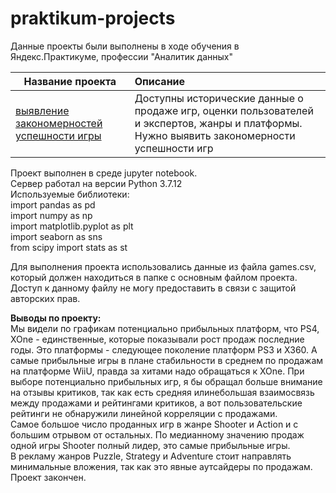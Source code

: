 # praktikum-projects
 
Данные проекты были выполнены в ходе обучения в Яндекс.Практикуме, профессии "Аналитик данных"  

| Название проекта | Описание |
|-------|:--------------------------------------|
|[выявление закономерностей успешности игры](project_computer_games_rate_side_AlexGal.ipynb)|Доступны исторические данные о продаже игр, оценки пользователей и экспертов, жанры и платформы. Нужно выявить закономерности успешности игр|


Проект выполнен в среде jupyter notebook.    
Сервер работал на версии Python 3.7.12     
Используемые библиотеки:  
import pandas as pd  
import numpy as np  
import matplotlib.pyplot as plt  
import seaborn as sns  
from scipy import stats as st  

Для выполнения проекта использовались данные из файла games.csv, который должен находиться в папке с основным файлом проекта.
Доступ к данному файлу не могу предоставить в связи с защитой авторских прав.

**Выводы по проекту:**  
Мы видели по графикам потенциально прибыльных платформ, что PS4, XOne - единственные, которые показывали рост продаж последние годы. Это платформы - следующее поколение платформ PS3 и X360. А самые прибыльные игры в плане стабильности в среднем по продажам на платформе WiiU, правда за хитами надо обращаться к XOne. При выборе потенциально прибыльных игр, я бы обращал больше внимание на отзывы критиков, так как есть средняя илинебольшая взаимосвязь между продажами и рейтингами критиков, а вот пользовательские рейтинги не обнаружили линейной корреляции с продажами.  
Самое большое число проданных игр в жанре Shooter и Action и с большим отрывом от остальных. По медианному значению продаж одной игры Shooter полный лидер, это самые прибыльные игры.  
В рекламу жанров Puzzle, Strategy и Adventure стоит направлять минимальные вложения, так как это явные аутсайдеры по продажам.  
Проект закончен.